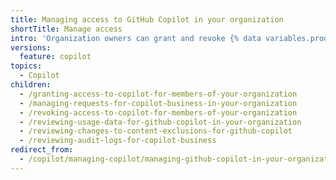 ```yaml
---
title: Managing access to GitHub Copilot in your organization
shortTitle: Manage access
intro: 'Organization owners can grant and revoke {% data variables.product.prodname_copilot_short %} access for members of their organization.'
versions:
  feature: copilot
topics:
  - Copilot
children:
  - /granting-access-to-copilot-for-members-of-your-organization
  - /managing-requests-for-copilot-business-in-your-organization
  - /revoking-access-to-copilot-for-members-of-your-organization
  - /reviewing-usage-data-for-github-copilot-in-your-organization
  - /reviewing-changes-to-content-exclusions-for-github-copilot
  - /reviewing-audit-logs-for-copilot-business
redirect_from:
  - /copilot/managing-copilot/managing-github-copilot-in-your-organization/reviewing-github-copilot-activity-in-your-organization
---
```

